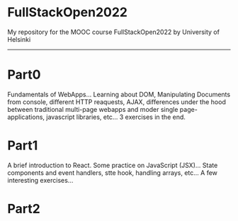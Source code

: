 # FullStackOpen2022

My repository for the MOOC course FullStackOpen2022 by University of Helsinki
<hr>

# Part0
Fundamentals of WebApps... Learning about DOM, Manipulating Documents from console, different HTTP reaquests, AJAX, differences under the hood between traditional multi-page webapps and moder single page-applications, javascript libraries, etc...
3 exercises in the end. 

# Part1
A brief introduction to React. Some practice on JavaScript (JSX)... State components and event handlers, stte hook, handling arrays, etc... A few interesting exercises...

# Part2
